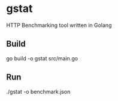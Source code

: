 # gstat
HTTP Benchmarking tool written in Golang

## Build
go build -o gstat src/main.go

## Run
./gstat -o benchmark.json

